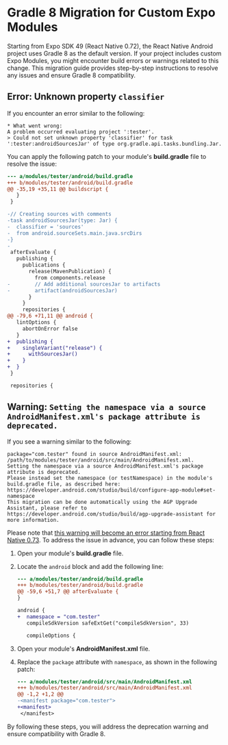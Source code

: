 # Gradle 8 Migration for Custom Expo Modules

Starting from Expo SDK 49 (React Native 0.72), the React Native Android project uses Gradle 8 as the default version. If your project includes custom Expo Modules, you might encounter build errors or warnings related to this change. This migration guide provides step-by-step instructions to resolve any issues and ensure Gradle 8 compatibility.

## Error: Unknown property `classifier`

If you encounter an error similar to the following:

```
* What went wrong:
A problem occurred evaluating project ':tester'.
> Could not set unknown property 'classifier' for task ':tester:androidSourcesJar' of type org.gradle.api.tasks.bundling.Jar.
```

You can apply the following patch to your module's **build.gradle** file to resolve the issue:

```diff
--- a/modules/tester/android/build.gradle
+++ b/modules/tester/android/build.gradle
@@ -35,19 +35,11 @@ buildscript {
   }
 }

-// Creating sources with comments
-task androidSourcesJar(type: Jar) {
-  classifier = 'sources'
-  from android.sourceSets.main.java.srcDirs
-}
-
 afterEvaluate {
   publishing {
     publications {
       release(MavenPublication) {
         from components.release
-        // Add additional sourcesJar to artifacts
-        artifact(androidSourcesJar)
       }
     }
     repositories {
@@ -79,6 +71,11 @@ android {
   lintOptions {
     abortOnError false
   }
+  publishing {
+    singleVariant("release") {
+      withSourcesJar()
+    }
+  }
 }

 repositories {
```

## Warning: `Setting the namespace via a source AndroidManifest.xml's package attribute is deprecated.`

If you see a warning similar to the following:

```
package="com.tester" found in source AndroidManifest.xml: /path/to/modules/tester/android/src/main/AndroidManifest.xml.
Setting the namespace via a source AndroidManifest.xml's package attribute is deprecated.
Please instead set the namespace (or testNamespace) in the module's build.gradle file, as described here: https://developer.android.com/studio/build/configure-app-module#set-namespace
This migration can be done automatically using the AGP Upgrade Assistant, please refer to https://developer.android.com/studio/build/agp-upgrade-assistant for more information.
```

Please note that [this warning will become an error starting from React Native 0.73](https://github.com/react-native-community/discussions-and-proposals/issues/671). To address the issue in advance, you can follow these steps:

1. Open your module's **build.gradle** file.
2. Locate the `android` block and add the following line:

   ```diff
   --- a/modules/tester/android/build.gradle
   +++ b/modules/tester/android/build.gradle
   @@ -59,6 +51,7 @@ afterEvaluate {
   }

   android {
   +  namespace = "com.tester"
      compileSdkVersion safeExtGet("compileSdkVersion", 33)

      compileOptions {
   ```

3. Open your module's **AndroidManifest.xml** file.
4. Replace the `package` attribute with `namespace`, as shown in the following patch:

   ```diff
   --- a/modules/tester/android/src/main/AndroidManifest.xml
   +++ b/modules/tester/android/src/main/AndroidManifest.xml
   @@ -1,2 +1,2 @@
   -<manifest package="com.tester">
   +<manifest>
    </manifest>
   ```

By following these steps, you will address the deprecation warning and ensure compatibility with Gradle 8.
